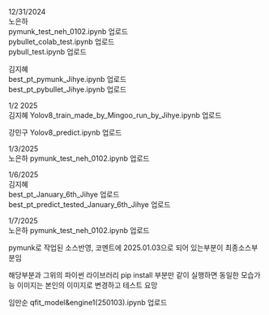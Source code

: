 12/31/2024     
노은하    
pymunk_test_neh_0102.ipynb 업로드   
pybullet_colab_test.ipynb 업로드    
pybull_test.ipynb 업로드    

김지혜    
best_pt_pymunk_Jihye.ipynb 업로드         
best_pt_pybullet_Jihye.ipynb 업로드    

        
1/2 2025   
김지혜 
Yolov8_train_made_by_Mingoo_run_by_Jihye.ipynb 업로드     

강민구 
Yolov8_predict.ipynb 업로드

      
1/3/2025   
노은하
pymunk_test_neh_0102.ipynb 업로드

      
1/6/2025      
김지혜    
best_pt_January_6th_Jihye 업로드   
best_pt_predict_tested_January_6th_Jihye 업로드    

         
1/7/2025   
노은하
pymunk_test_neh_0102.ipynb 업로드

pymunk로 작업된 소스반영, 코멘트에 2025.01.03으로 되어 있는부분이 최종소스부분임

해당부분과 그위의 파이썬 라이브러리 pip install 부분만 같이 실행하면 동일한 모습가능
이미지는 본인의 이미지로 변경하고 테스트 요망
   
임만순
qfit_model&engine1(250103).ipynb 업로드   

